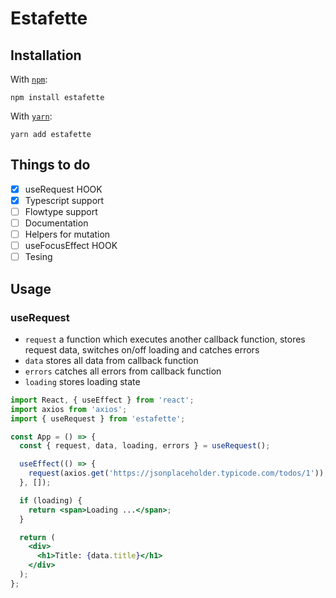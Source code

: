 # Estafette

## Installation

With [`npm`](https://npmjs.org/):

```
npm install estafette
```

With [`yarn`](https://yarnpkg.com/):

```
yarn add estafette
```

## Things to do

- [x] useRequest HOOK
- [x] Typescript support
- [ ] Flowtype support
- [ ] Documentation
- [ ] Helpers for mutation
- [ ] useFocusEffect HOOK
- [ ] Tesing

## Usage

### useRequest

- `request` a function which executes another callback function, stores request data, switches on/off loading and catches errors
- `data` stores all data from callback function
- `errors` catches all errors from callback function
- `loading` stores loading state

```jsx
import React, { useEffect } from 'react';
import axios from 'axios';
import { useRequest } from 'estafette';

const App = () => {
  const { request, data, loading, errors } = useRequest();

  useEffect(() => {
    request(axios.get('https://jsonplaceholder.typicode.com/todos/1'));
  }, []);

  if (loading) {
    return <span>Loading ...</span>;
  }

  return (
    <div>
      <h1>Title: {data.title}</h1>
    </div>
  );
};
```
